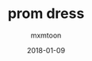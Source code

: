 ---
title: "prom dress"
subtitle: "mxmtoon"
customForwardUrl: "https://www.youtube.com/watch?v=44rJeuk-1J8"
displayImg: "https://img.youtube.com/vi/44rJeuk-1J8/0.jpg"
date: "2018-01-09"
newTab: true 
---